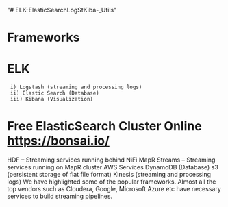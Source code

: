 "# ELK-ElasticSearchLogStKiba-_Utils" 
# Frameworks
# ELK
     i) Logstash (streaming and processing logs)
     ii) Elastic Search (Database) 
     iii) Kibana (Visualization)
     
# Free ElasticSearch Cluster Online https://bonsai.io/

HDF – Streaming services running behind NiFi
MapR Streams – Streaming services running on MapR cluster
AWS Services
DynamoDB (Database)
s3 (persistent storage of flat file format)
Kinesis (streaming and processing logs)
We have highlighted some of the popular frameworks. Almost all the top vendors such as Cloudera, Google, Microsoft Azure etc have necessary services to build streaming pipelines.
